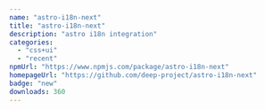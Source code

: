 ```yaml
---
name: "astro-i18n-next"
title: "astro-i18n-next"
description: "astro i18n integration"
categories:
  - "css+ui"
  - "recent"
npmUrl: "https://www.npmjs.com/package/astro-i18n-next"
homepageUrl: "https://github.com/deep-project/astro-i18n-next"
badge: "new"
downloads: 360
---
```

